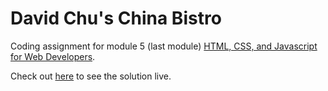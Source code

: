 # David Chu's China Bistro

Coding assignment for module 5 (last module) [HTML, CSS, and Javascript for Web Developers](https://www.coursera.org/learn/html-css-javascript-for-web-developers).

Check out [here](https://andimultazam.github.io/chinese-restaurant/) to see the solution live.

